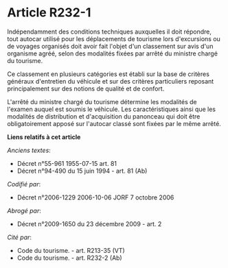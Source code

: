 # Article R232-1

Indépendamment des conditions techniques auxquelles il doit répondre, tout autocar utilisé pour les déplacements de tourisme
lors d'excursions ou de voyages organisés doit avoir fait l'objet d'un classement sur avis d'un organisme agréé, selon des
modalités fixées par arrêté du ministre chargé du tourisme.

Ce classement en plusieurs catégories est établi sur la base de critères généraux d'entretien du véhicule et sur des critères
particuliers reposant principalement sur des notions de qualité et de confort.

L'arrêté du ministre chargé du tourisme détermine les modalités de l'examen auquel est soumis le véhicule. Les
caractéristiques ainsi que les modalités de distribution et d'acquisition du panonceau qui doit être obligatoirement apposé
sur l'autocar classé sont fixées par le même arrêté.

**Liens relatifs à cet article**

_Anciens textes_:

  - Décret n°55-961 1955-07-15 art. 81
  - Décret n°94-490 du 15 juin 1994 - art. 81 (Ab)

_Codifié par_:

  - Décret n°2006-1229 2006-10-06 JORF 7 octobre 2006

_Abrogé par_:

  - Décret n°2009-1650 du 23 décembre 2009 - art. 2

_Cité par_:

  - Code du tourisme. - art. R213-35 (VT)
  - Code du tourisme. - art. R232-2 (Ab)
